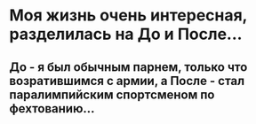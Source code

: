 # Моя жизнь очень интересная, разделилась на До и После...
## До - я был обычным парнем, только что возратившимся с армии, а После - стал паралимпийским спортсменом по фехтованию...